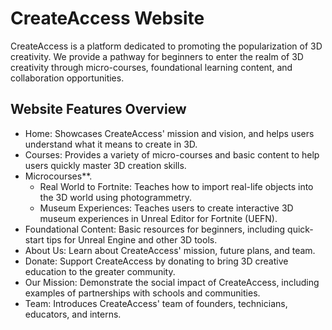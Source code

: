 # CreateAccess Website

CreateAccess is a platform dedicated to promoting the popularization of 3D creativity. We provide a pathway for beginners to enter the realm of 3D creativity through micro-courses, foundational learning content, and collaboration opportunities.

## Website Features Overview

- Home: Showcases CreateAccess' mission and vision, and helps users understand what it means to create in 3D.
- Courses: Provides a variety of micro-courses and basic content to help users quickly master 3D creation skills.
- Microcourses**.
  - Real World to Fortnite: Teaches how to import real-life objects into the 3D world using photogrammetry.
  - Museum Experiences: Teaches users to create interactive 3D museum experiences in Unreal Editor for Fortnite (UEFN).
- Foundational Content: Basic resources for beginners, including quick-start tips for Unreal Engine and other 3D tools.
- About Us: Learn about CreateAccess' mission, future plans, and team.
- Donate: Support CreateAccess by donating to bring 3D creative education to the greater community.
- Our Mission: Demonstrate the social impact of CreateAccess, including examples of partnerships with schools and communities.
- Team: Introduces CreateAccess' team of founders, technicians, educators, and interns.
